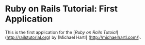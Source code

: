 # Ruby on Rails Tutorial: First Application

This is the first application for the [*Ruby on Rails Tutoial*] (http://railstutorial.org) by [Michael Hartl] (http://michaelhartl.com/).
